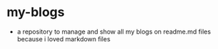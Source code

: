 # my-blogs
- a repository to manage and show all my blogs on readme.md files because i loved markdown files

